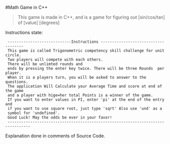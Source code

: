 #Math Game in C++

>This game is made in C++, and is a game for figuring out [sin/cos/tan] of [value] [degrees]

Instructions state:
```
 ----------------------------Instructions ------------------------------------ 
 This game is called Trigonometric competency skill challenge for unit circle. 
 Two players will compete with each others.
 There will be unlimted rounds and  
 ends by pressing the enter key twice. There will be three Rounds  per player.
 When it is a players turn, you will be asked to answer to the questions.
 The application Will Calculate your Average Time and score at end of the game  
 and a player with hige=her total Points is a winner of the game.
 If you want to enter values in PI, enter 'pi' at the end of the entry and  
 if you want to use square root, just type 'sqrt' Also use 'und' as a 
 symbol for 'undefined'.
 Good Luck! May the odds be ever in your favor!
 -------------------------------------------------------------------------------- 
```

Explanation done in comments of Source Code.
